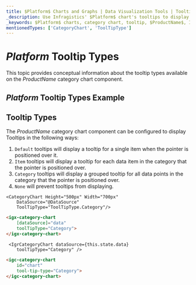 ```yaml
---
title: $Platform$ Charts and Graphs | Data Visualization Tools | Tooltip Types | Infragistics
_description: Use Infragistics' $Platform$ chart's tooltips to display important data. View our $ProductName$ graph tutorials!
_keywords: $Platform$ charts, category chart, tooltip, $ProductName$, Infragistics
mentionedTypes: ['CategoryChart', 'ToolTipType']
---
```

# $Platform$ Tooltip Types

This topic provides conceptual information about the tooltip types available on the $ProductName$ category chart component.

## $Platform$ Tooltip Types Example

<code-view style="height: 500px"
           data-demos-base-url="{environment:dvDemosBaseUrl}"
           iframe-src="{environment:dvDemosBaseUrl}/charts/category-chart-tooltip-types"
           alt="$Platform$ Tooltip Types Example"
           github-src="charts/category-chart/tooltip-types">
</code-view>

<div class="divider--half"></div>

## Tooltip Types

The $ProductName$ category chart component can be configured to display Tooltips in the following ways:

1. `Default` tooltips will display a tooltip for a single item when the pointer is positioned over it.
1. `Item` tooltips will display a tooltip for each data item in the category that the pointer is positioned over.
1. `Category` tooltips will display a grouped tooltip for all data points in the category that the pointer is positioned over.
1. `None` will prevent tooltips from displaying.

```razor
<CategoryChart Height="500px" Width="700px"
    DataSource="@DataSource"
    ToolTipType="ToolTipType.Category"/>
```

```html
<igx-category-chart
    [dataSource]="data"
    toolTipType="Category">
</igx-category-chart>
```

```tsx
 <IgrCategoryChart dataSource={this.state.data}
    toolTipType="Category" />
```

```html
<igc-category-chart
    id="chart"
    tool-tip-type="Category">
</igc-category-chart>
```
